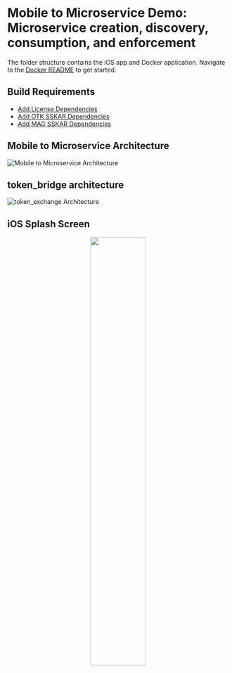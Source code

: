 # Mobile to Microservice Demo: Microservice creation, discovery, consumption, and enforcement 

The folder structure contains the iOS app and Docker application. Navigate to the [Docker README](docker) to get started.

## Build Requirements
*   [Add License Dependencies](docker/config/README.md)
*   [Add OTK SSKAR Dependencies](docker/files/mas/OTK_Installers/README.md)
*   [Add MAG SSKAR Dependencies](docker/files/mas/MAG_Installers/README.md)

## Mobile to Microservice Architecture
![Mobile to Microservice Architecture](images/microservices_architecture.png)

## token_bridge architecture
![token_exchange Architecture](images/token_exchange.png)

## iOS Splash Screen
<p align="center">
  <img src="images/ios_splash_screen.gif" height="50%" width="50%">
</p>
